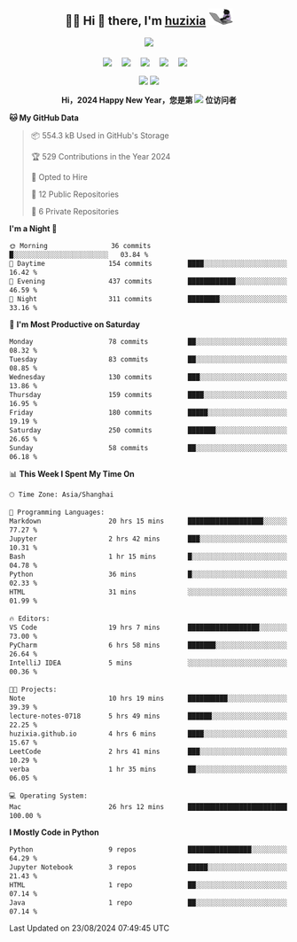 <div align="center">

## :woman_technologist: Hi 👋 there, I'm [huzixia](https://huzixia.github.io/) <img height="30" src="images/work.gif" />

  <!-- dynamic typing effect 动态打字效果 -->
  <div>
    <a href="https://huzixia.github.io/">
      <img src="https://readme-typing-svg.demolab.com?font=Fira+Code&pause=1000&width=435&lines=console.log(%22Hello%2C%20World%22);胡同学祝您心想事成!&center=true&size=27" />
    </a>
  </div>

  <div>&nbsp;</div>

  <!-- profile logo 个人资料徽标 -->
  <div>
    <a href="https://huzixia.github.io/"><img src="https://img.shields.io/badge/Website-博客-orange" /></a>&emsp;
    <a href="https://www.zhihu.com/people/hu-zi-xia-91"><img src="https://img.shields.io/badge/ZhiHu-知乎-blue" /></a>&emsp;
    <a href="https://twitter.com/zixia80631/"><img src="https://img.shields.io/badge/Twitter-推特-black" /></a>&emsp;
    <a href="https://github.com/HuZixia/Text2Video/assets/38995480/244e64be-3dc4-46bb-8aff-523d8a235a1e"><img src="https://img.shields.io/badge/WeChat-微信-07c160" /></a>&emsp;
    <a href="https://www.cnblogs.com/huzixia"><img src="https://img.shields.io/badge/CnBlog-博客园-yellow" /></a>&emsp;

  </div>

[//]: # (### Github Stats)

 <p>
   <img src="https://github-readme-stats.vercel.app/api?username=HuZixia&rank_icon=github&theme=react&border_color=61dafb&hide_border=true" />
   <img src="https://github-readme-stats.vercel.app/api/top-langs/?username=HuZixia&hide=c%23,powershell,Mathematica,Ruby,Objective-C,Objective-C%2b%2b,Cuda&title_color=61dafb&text_color=ffffff&icon_color=61dafb&bg_color=20232a&langs_count=8&layout=compact&border_color=61dafb&hide_border=true&size_weight=0.5&count_weight=0.5" />
 </p>

</div>

<div align="center"><b>Hi，2024 Happy New Year，您是第 <img src="https://profile-counter.glitch.me/HuZixia/count.svg"></img> 位访问者</b></div>


[//]: # (*   Github Stats)
[//]: # (![Top Langs]&#40;https://github-readme-stats.vercel.app/api/top-langs/?username=HuZixia\&layout=compact&#41;)
[//]: # (![HuZixia's GitHub stats]&#40;https://github-readme-stats.vercel.app/api?username=HuZixia\&rank_icon=github&theme=tokyonight&#41;)


<!--START_SECTION:waka-->
**🐱 My GitHub Data** 

> 📦 554.3 kB Used in GitHub's Storage 
 > 
> 🏆 529 Contributions in the Year 2024
 > 
> 💼 Opted to Hire
 > 
> 📜 12 Public Repositories 
 > 
> 🔑 6 Private Repositories 
 > 
**I'm a Night 🦉** 

```text
🌞 Morning                36 commits          █░░░░░░░░░░░░░░░░░░░░░░░░   03.84 % 
🌆 Daytime                154 commits         ████░░░░░░░░░░░░░░░░░░░░░   16.42 % 
🌃 Evening                437 commits         ████████████░░░░░░░░░░░░░   46.59 % 
🌙 Night                  311 commits         ████████░░░░░░░░░░░░░░░░░   33.16 % 
```
📅 **I'm Most Productive on Saturday** 

```text
Monday                   78 commits          ██░░░░░░░░░░░░░░░░░░░░░░░   08.32 % 
Tuesday                  83 commits          ██░░░░░░░░░░░░░░░░░░░░░░░   08.85 % 
Wednesday                130 commits         ███░░░░░░░░░░░░░░░░░░░░░░   13.86 % 
Thursday                 159 commits         ████░░░░░░░░░░░░░░░░░░░░░   16.95 % 
Friday                   180 commits         █████░░░░░░░░░░░░░░░░░░░░   19.19 % 
Saturday                 250 commits         ███████░░░░░░░░░░░░░░░░░░   26.65 % 
Sunday                   58 commits          ██░░░░░░░░░░░░░░░░░░░░░░░   06.18 % 
```


📊 **This Week I Spent My Time On** 

```text
🕑︎ Time Zone: Asia/Shanghai

💬 Programming Languages: 
Markdown                 20 hrs 15 mins      ███████████████████░░░░░░   77.27 % 
Jupyter                  2 hrs 42 mins       ███░░░░░░░░░░░░░░░░░░░░░░   10.31 % 
Bash                     1 hr 15 mins        █░░░░░░░░░░░░░░░░░░░░░░░░   04.78 % 
Python                   36 mins             █░░░░░░░░░░░░░░░░░░░░░░░░   02.33 % 
HTML                     31 mins             ░░░░░░░░░░░░░░░░░░░░░░░░░   01.99 % 

🔥 Editors: 
VS Code                  19 hrs 7 mins       ██████████████████░░░░░░░   73.00 % 
PyCharm                  6 hrs 58 mins       ███████░░░░░░░░░░░░░░░░░░   26.64 % 
IntelliJ IDEA            5 mins              ░░░░░░░░░░░░░░░░░░░░░░░░░   00.36 % 

🐱‍💻 Projects: 
Note                     10 hrs 19 mins      ██████████░░░░░░░░░░░░░░░   39.39 % 
lecture-notes-0718       5 hrs 49 mins       ██████░░░░░░░░░░░░░░░░░░░   22.25 % 
huzixia.github.io        4 hrs 6 mins        ████░░░░░░░░░░░░░░░░░░░░░   15.67 % 
LeetCode                 2 hrs 41 mins       ███░░░░░░░░░░░░░░░░░░░░░░   10.29 % 
verba                    1 hr 35 mins        ██░░░░░░░░░░░░░░░░░░░░░░░   06.05 % 

💻 Operating System: 
Mac                      26 hrs 12 mins      █████████████████████████   100.00 % 
```

**I Mostly Code in Python** 

```text
Python                   9 repos             ████████████████░░░░░░░░░   64.29 % 
Jupyter Notebook         3 repos             █████░░░░░░░░░░░░░░░░░░░░   21.43 % 
HTML                     1 repo              ██░░░░░░░░░░░░░░░░░░░░░░░   07.14 % 
Java                     1 repo              ██░░░░░░░░░░░░░░░░░░░░░░░   07.14 % 
```




 Last Updated on 23/08/2024 07:49:45 UTC
<!--END_SECTION:waka-->


<!--
**HuZixia/HuZixia** is a ✨ _special_ ✨ repository because its `README.md` (this file) appears on your GitHub profile.

Here are some ideas to get you started:

- 🔭 I’m currently working on ...
- 🌱 I’m currently learning ...
- 👯 I’m looking to collaborate on ...
- 🤔 I’m looking for help with ...
- 💬 Ask me about ...
- 📫 How to reach me: ...
- 😄 Pronouns: ...
- ⚡ Fun fact: ...
-->
